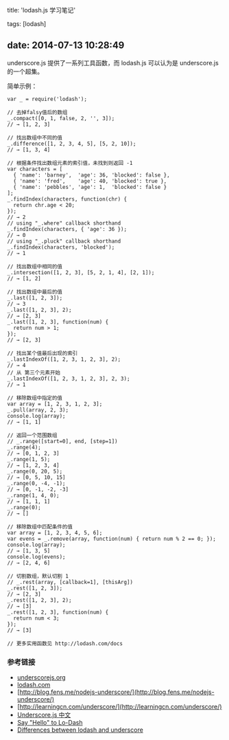 title: 'lodash.js 学习笔记'

tags: [lodash]	
	

date: 2014-07-13 10:28:49
---

underscore.js 提供了一系列工具函数，而 lodash.js 可以认为是 underscore.js 的一个超集。


简单示例：

```
var _ = require('lodash');

// 去掉falsy值后的数组
_.compact([0, 1, false, 2, '', 3]);
// → [1, 2, 3]

// 找出数组中不同的值
_.difference([1, 2, 3, 4, 5], [5, 2, 10]);
// → [1, 3, 4]

// 根据条件找出数组元素的索引值，未找到则返回 -1
var characters = [
  { 'name': 'barney',  'age': 36, 'blocked': false },
  { 'name': 'fred',    'age': 40, 'blocked': true },
  { 'name': 'pebbles', 'age': 1,  'blocked': false }
];
_.findIndex(characters, function(chr) {
  return chr.age < 20;
});
// → 2
// using "_.where" callback shorthand
_.findIndex(characters, { 'age': 36 });
// → 0
// using "_.pluck" callback shorthand
_.findIndex(characters, 'blocked');
// → 1

// 找出数组中相同的值
_.intersection([1, 2, 3], [5, 2, 1, 4], [2, 1]);
// → [1, 2]

// 找出数组中最后的值
_.last([1, 2, 3]);
// → 3
_.last([1, 2, 3], 2);
// → [2, 3]
_.last([1, 2, 3], function(num) {
  return num > 1;
});
// → [2, 3]

// 找出某个值最后出现的索引
_.lastIndexOf([1, 2, 3, 1, 2, 3], 2);
// → 4
// 从 第三个元素开始
_.lastIndexOf([1, 2, 3, 1, 2, 3], 2, 3);
// → 1

// 移除数组中指定的值
var array = [1, 2, 3, 1, 2, 3];
_.pull(array, 2, 3);
console.log(array);
// → [1, 1]

// 返回一个范围数组
// _.range([start=0], end, [step=1])
_.range(4);
// → [0, 1, 2, 3]
_.range(1, 5);
// → [1, 2, 3, 4]
_.range(0, 20, 5);
// → [0, 5, 10, 15]
_.range(0, -4, -1);
// → [0, -1, -2, -3]
_.range(1, 4, 0);
// → [1, 1, 1]
_.range(0);
// → []

// 移除数组中匹配条件的值
var array = [1, 2, 3, 4, 5, 6];
var evens = _.remove(array, function(num) { return num % 2 == 0; });
console.log(array);
// → [1, 3, 5]
console.log(evens);
// → [2, 4, 6]

// 切割数组，默认切割 1
// _.rest(array, [callback=1], [thisArg])
_.rest([1, 2, 3]);
// → [2, 3]
_.rest([1, 2, 3], 2);
// → [3]
_.rest([1, 2, 3], function(num) {
  return num < 3;
});
// → [3]

// 更多实用函数见 http://lodash.com/docs

```
<!-- more -->

### 参考链接

- [underscorejs.org](http://underscorejs.org/)
- [lodash.com](http://lodash.com/)
- [http://blog.fens.me/nodejs-underscore/](http://blog.fens.me/nodejs-underscore/)
- [http://learningcn.com/underscore/](http://learningcn.com/underscore/)
- [Underscore.js 中文](http://javascript.ruanyifeng.com/library/underscore.html)
- [Say "Hello" to Lo-Dash](http://kitcambridge.be/blog/say-hello-to-lo-dash/)
-  [Differences between lodash and underscore](http://stackoverflow.com/questions/13789618/differences-between-lodash-and-underscore)


